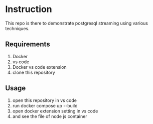 # Instruction

This repo is there to demonstrate postgresql streaming using various techniques.

## Requirements

1. Docker
2. vs code
3. Docker vs code extension
4. clone this repository

## Usage

1. open this repository in vs code
2. run docker compose up --build
3. open docker extension setting in vs code
4. and see the file of node js container
